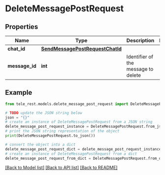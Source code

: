 # DeleteMessagePostRequest


## Properties

Name | Type | Description | Notes
------------ | ------------- | ------------- | -------------
**chat_id** | [**SendMessagePostRequestChatId**](SendMessagePostRequestChatId.md) |  | 
**message_id** | **int** | Identifier of the message to delete | 

## Example

```python
from tele_rest.models.delete_message_post_request import DeleteMessagePostRequest

# TODO update the JSON string below
json = "{}"
# create an instance of DeleteMessagePostRequest from a JSON string
delete_message_post_request_instance = DeleteMessagePostRequest.from_json(json)
# print the JSON string representation of the object
print(DeleteMessagePostRequest.to_json())

# convert the object into a dict
delete_message_post_request_dict = delete_message_post_request_instance.to_dict()
# create an instance of DeleteMessagePostRequest from a dict
delete_message_post_request_from_dict = DeleteMessagePostRequest.from_dict(delete_message_post_request_dict)
```
[[Back to Model list]](../README.md#documentation-for-models) [[Back to API list]](../README.md#documentation-for-api-endpoints) [[Back to README]](../README.md)


